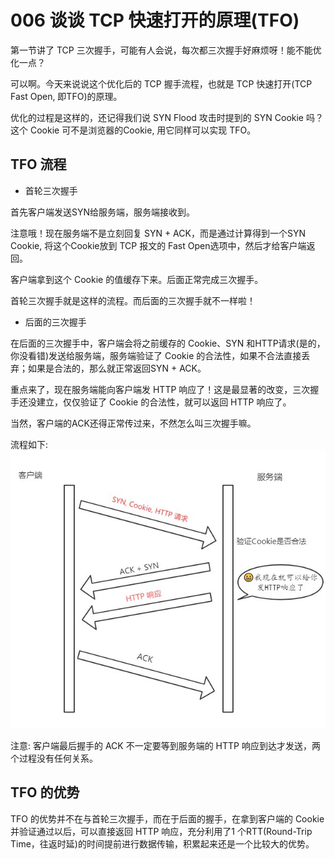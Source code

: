 # 006 谈谈 TCP 快速打开的原理(TFO)
第一节讲了 TCP 三次握手，可能有人会说，每次都三次握手好麻烦呀！能不能优化一点？

可以啊。今天来说说这个优化后的 TCP 握手流程，也就是 TCP 快速打开(TCP Fast Open, 即TFO)的原理。

优化的过程是这样的，还记得我们说 SYN Flood 攻击时提到的 SYN Cookie 吗？这个 Cookie 可不是浏览器的Cookie, 用它同样可以实现 TFO。

## TFO 流程
* 首轮三次握手

首先客户端发送SYN给服务端，服务端接收到。

注意哦！现在服务端不是立刻回复 SYN + ACK，而是通过计算得到一个SYN Cookie, 将这个Cookie放到 TCP 报文的 Fast Open选项中，然后才给客户端返回。

客户端拿到这个 Cookie 的值缓存下来。后面正常完成三次握手。

首轮三次握手就是这样的流程。而后面的三次握手就不一样啦！

* 后面的三次握手

在后面的三次握手中，客户端会将之前缓存的 Cookie、SYN 和HTTP请求(是的，你没看错)发送给服务端，服务端验证了 Cookie 的合法性，如果不合法直接丢弃；如果是合法的，那么就正常返回SYN + ACK。

重点来了，现在服务端能向客户端发 HTTP 响应了！这是最显著的改变，三次握手还没建立，仅仅验证了 Cookie 的合法性，就可以返回 HTTP 响应了。

当然，客户端的ACK还得正常传过来，不然怎么叫三次握手嘛。

流程如下:
![](tcp006-1.jpg)

注意: 客户端最后握手的 ACK 不一定要等到服务端的 HTTP 响应到达才发送，两个过程没有任何关系。

## TFO 的优势
TFO 的优势并不在与首轮三次握手，而在于后面的握手，在拿到客户端的 Cookie 并验证通过以后，可以直接返回 HTTP 响应，充分利用了1 个RTT(Round-Trip Time，往返时延)的时间提前进行数据传输，积累起来还是一个比较大的优势。